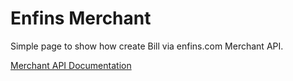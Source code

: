 # Enfins Merchant
Simple page to show how create Bill via enfins.com Merchant API.

<a href="https://app.swaggerhub.com/apis/enfins.com/Merchant/1.0" target="_blank">Merchant API Documentation</a>

